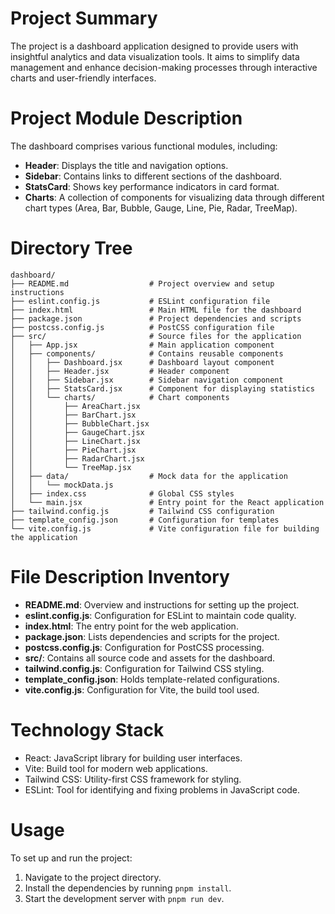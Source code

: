 # Project Summary
The project is a dashboard application designed to provide users with insightful analytics and data visualization tools. It aims to simplify data management and enhance decision-making processes through interactive charts and user-friendly interfaces. 

# Project Module Description
The dashboard comprises various functional modules, including:
- **Header**: Displays the title and navigation options.
- **Sidebar**: Contains links to different sections of the dashboard.
- **StatsCard**: Shows key performance indicators in card format.
- **Charts**: A collection of components for visualizing data through different chart types (Area, Bar, Bubble, Gauge, Line, Pie, Radar, TreeMap).

# Directory Tree
```
dashboard/
├── README.md                  # Project overview and setup instructions
├── eslint.config.js           # ESLint configuration file
├── index.html                 # Main HTML file for the dashboard
├── package.json               # Project dependencies and scripts
├── postcss.config.js          # PostCSS configuration file
├── src/                       # Source files for the application
│   ├── App.jsx                # Main application component
│   ├── components/            # Contains reusable components
│   │   ├── Dashboard.jsx      # Dashboard layout component
│   │   ├── Header.jsx         # Header component
│   │   ├── Sidebar.jsx        # Sidebar navigation component
│   │   ├── StatsCard.jsx      # Component for displaying statistics
│   │   └── charts/            # Chart components
│   │       ├── AreaChart.jsx  
│   │       ├── BarChart.jsx   
│   │       ├── BubbleChart.jsx 
│   │       ├── GaugeChart.jsx  
│   │       ├── LineChart.jsx   
│   │       ├── PieChart.jsx    
│   │       ├── RadarChart.jsx  
│   │       └── TreeMap.jsx     
│   ├── data/                  # Mock data for the application
│   │   └── mockData.js        
│   ├── index.css              # Global CSS styles
│   └── main.jsx               # Entry point for the React application
├── tailwind.config.js         # Tailwind CSS configuration
├── template_config.json       # Configuration for templates
└── vite.config.js             # Vite configuration file for building the application
```

# File Description Inventory
- **README.md**: Overview and instructions for setting up the project.
- **eslint.config.js**: Configuration for ESLint to maintain code quality.
- **index.html**: The entry point for the web application.
- **package.json**: Lists dependencies and scripts for the project.
- **postcss.config.js**: Configuration for PostCSS processing.
- **src/**: Contains all source code and assets for the dashboard.
- **tailwind.config.js**: Configuration for Tailwind CSS styling.
- **template_config.json**: Holds template-related configurations.
- **vite.config.js**: Configuration for Vite, the build tool used.

# Technology Stack
- React: JavaScript library for building user interfaces.
- Vite: Build tool for modern web applications.
- Tailwind CSS: Utility-first CSS framework for styling.
- ESLint: Tool for identifying and fixing problems in JavaScript code.

# Usage
To set up and run the project:
1. Navigate to the project directory.
2. Install the dependencies by running `pnpm install`.
3. Start the development server with `pnpm run dev`.
